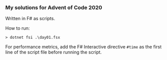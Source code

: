 ### My solutions for Advent of Code 2020

Written in F# as scripts.

How to run:
```console
> dotnet fsi .\day01.fsx
```

For performance metrics, add the F# Interactive directive `#time` as the first line of the script file before running the script.